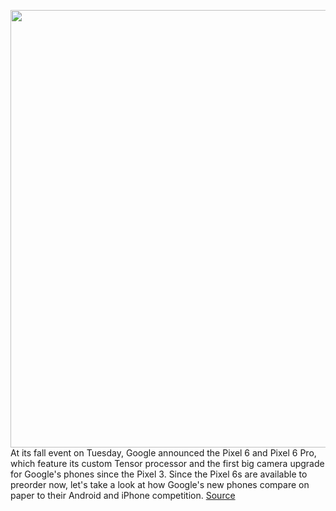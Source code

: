 <img src='https://cdn.vox-cdn.com/thumbor/x0YYjJosNNXyOkBaSAEw9CyT16Y=/0x0:2040x1360/1200x800/filters:focal(857x517:1183x843)/cdn.vox-cdn.com/uploads/chorus_image/image/70018001/cwelch_211015_4802_0002.0.jpg' width='700px' /><br/>
At its fall event on Tuesday, Google announced the Pixel 6 and Pixel 6 Pro, which feature its custom Tensor processor and the first big camera upgrade for Google's phones since the Pixel 3. Since the Pixel 6s are available to preorder now, let's take a look at how Google's new phones compare on paper to their Android and iPhone competition.
<a href='https://www.theverge.com/2021/10/19/22735208/google-pixel-6-pro-spec-comparison-iphone-samsung-oneplus-camera-battery-screen-size'> Source <a/>